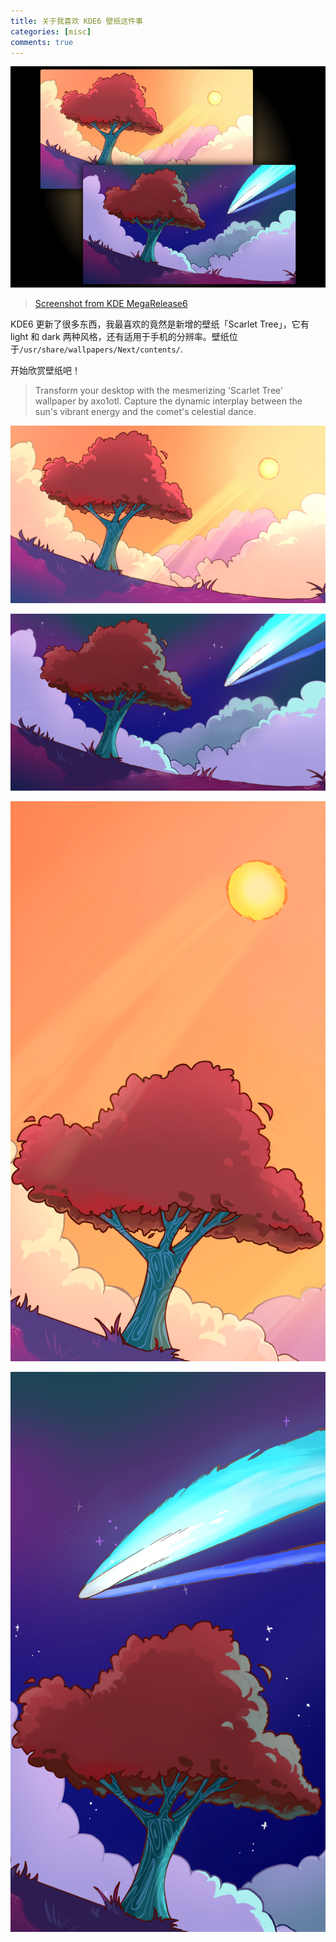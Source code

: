 ```yaml
---
title: 关于我喜欢 KDE6 壁纸这件事
categories: [misc]
comments: true
---
```


<a data-fancybox="kde6-wallpapers" href="../assets/img/post/kde6-wallpapers/screenshot-from-kde-megarelease6.png"><img src="../assets/img/post/kde6-wallpapers/screenshot-from-kde-megarelease6.png">

> Screenshot from [KDE MegaRelease6](https://kde.org/announcements/megarelease/6/)

KDE6 更新了很多东西，我最喜欢的竟然是新增的壁纸「Scarlet Tree」，它有 light 和 dark 两种风格，还有适用于手机的分辨率。壁纸位于`/usr/share/wallpapers/Next/contents/`.

开始欣赏壁纸吧！

> Transform your desktop with the mesmerizing 'Scarlet Tree' wallpaper by axo1otl. Capture the dynamic interplay between the sun's vibrant energy and the comet's celestial dance.

<a data-fancybox="kde6-wallpapers" href="../assets/img/post/kde6-wallpapers/light.png"><img src="../assets/img/post/kde6-wallpapers/light.png">

<a data-fancybox="kde6-wallpapers" href="../assets/img/post/kde6-wallpapers/dark.png"><img src="../assets/img/post/kde6-wallpapers/dark.png">

<a data-fancybox="kde6-wallpapers" href="../assets/img/post/kde6-wallpapers/light-mobile.png"><img src="../assets/img/post/kde6-wallpapers/light-mobile.png" style="text-align:center;" >

<a data-fancybox="kde6-wallpapers" href="../assets/img/post/kde6-wallpapers/dark-mobile.png"><img src="../assets/img/post/kde6-wallpapers/dark-mobile.png" style="text-align:center;" >
